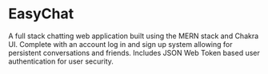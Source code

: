 # EasyChat
A full stack chatting web application built using the MERN stack and Chakra UI. Complete with an account log in and sign up system allowing for persistent conversations and friends. Includes JSON Web Token based user authentication for user security.
